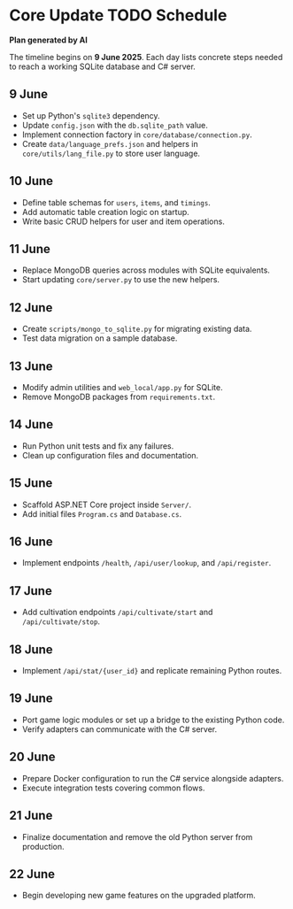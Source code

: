 # Core Update TODO Schedule

**Plan generated by AI**  

The timeline begins on **9 June 2025**. Each day lists concrete steps needed to reach a working SQLite database and C# server.

## 9 June
- Set up Python's `sqlite3` dependency.
- Update `config.json` with the `db.sqlite_path` value.
- Implement connection factory in `core/database/connection.py`.
- Create `data/language_prefs.json` and helpers in `core/utils/lang_file.py` to store user language.

## 10 June
- Define table schemas for `users`, `items`, and `timings`.
- Add automatic table creation logic on startup.
- Write basic CRUD helpers for user and item operations.

## 11 June
- Replace MongoDB queries across modules with SQLite equivalents.
- Start updating `core/server.py` to use the new helpers.

## 12 June
- Create `scripts/mongo_to_sqlite.py` for migrating existing data.
- Test data migration on a sample database.

## 13 June
- Modify admin utilities and `web_local/app.py` for SQLite.
- Remove MongoDB packages from `requirements.txt`.

## 14 June
- Run Python unit tests and fix any failures.
- Clean up configuration files and documentation.

## 15 June
- Scaffold ASP.NET Core project inside `Server/`.
- Add initial files `Program.cs` and `Database.cs`.

## 16 June
- Implement endpoints `/health`, `/api/user/lookup`, and `/api/register`.

## 17 June
- Add cultivation endpoints `/api/cultivate/start` and `/api/cultivate/stop`.

## 18 June
- Implement `/api/stat/{user_id}` and replicate remaining Python routes.

## 19 June
- Port game logic modules or set up a bridge to the existing Python code.
- Verify adapters can communicate with the C# server.

## 20 June
- Prepare Docker configuration to run the C# service alongside adapters.
- Execute integration tests covering common flows.

## 21 June
- Finalize documentation and remove the old Python server from production.

## 22 June
- Begin developing new game features on the upgraded platform.
